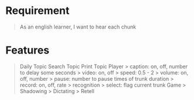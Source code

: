 Requirement
===========
> As an english learner, I want to hear each chunk


Features
========
> Daily Topic
> Search Topic
> Print Topic
> Player
    > caption: on, off, number to delay some seconds
    > video: on, off
    > speed: 0.5 - 2
    > volume: on, off, number
    > pause: number to pause times of trunk duration
    > record: on, off, rate
        > recognition
    > select: flag current trunk
> Game
    > Shadowing
    > Dictating
    > Retell